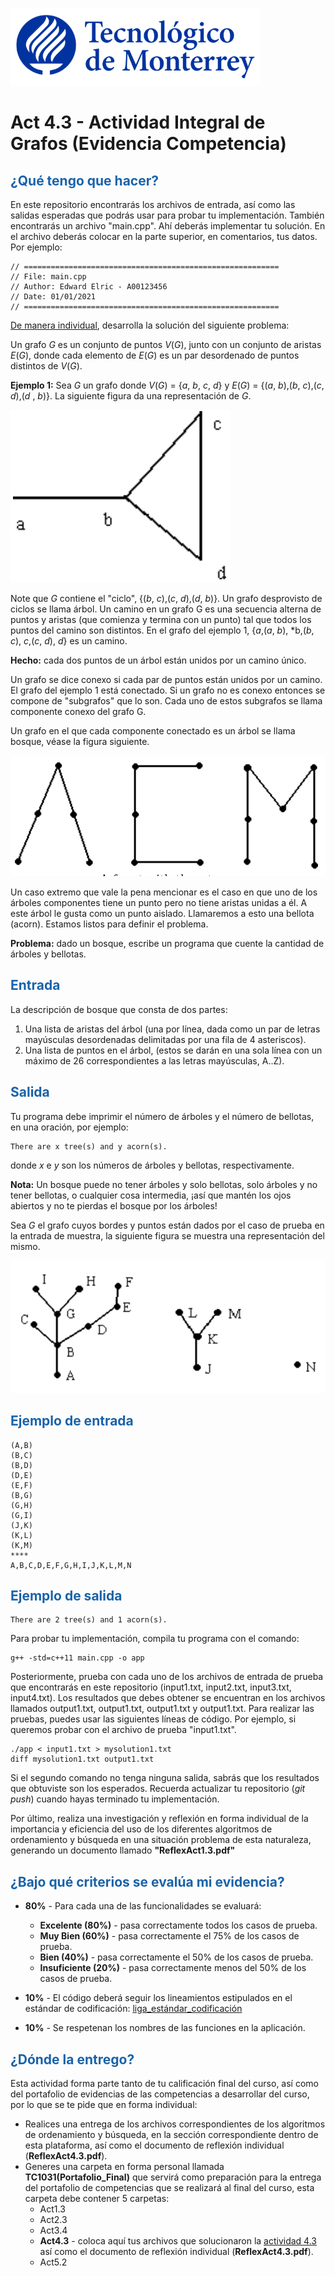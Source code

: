 ![Tec de Monterrey](images/logotecmty.png)
# Act 4.3 - Actividad Integral de Grafos (Evidencia Competencia)

## <span style="color: rgb(26, 99, 169);">¿Qué tengo que hacer?</span>
En este repositorio encontrarás los archivos de entrada, así como las salidas esperadas que podrás usar para probar tu implementación. También encontrarás un archivo "main.cpp". Ahí deberás implementar tu solución. En el archivo deberás colocar en la parte superior, en comentarios, tus datos. Por ejemplo:
```
// =========================================================
// File: main.cpp
// Author: Edward Elric - A00123456
// Date: 01/01/2021
// =========================================================
```
<span style="text-decoration: underline;">De manera individual</span>, desarrolla la solución del siguiente problema:

Un grafo *G* es un conjunto de puntos *V*(*G*), junto con un conjunto de aristas *E*(*G*), donde cada elemento de *E*(*G*) es un par desordenado de puntos distintos de *V*(*G*).

**Ejemplo 1:** Sea *G* un grafo donde *V*(*G*) = {*a*, *b*, *c*, *d*} y *E*(*G*) = {(*a*, *b*),(*b*, *c*),(*c*, *d*),(*d* , *b*)}. La siguiente figura da una representación de *G*.

![Una representación del grafo *G*](images/image01.png)

Note que *G* contiene el "ciclo", {(*b*, *c*),(*c*, *d*),(*d*, *b*)}. Un grafo desprovisto de ciclos se llama árbol. Un camino en un grafo G es una secuencia alterna de puntos y aristas (que comienza y termina con un punto) tal que todos los puntos del camino son distintos. En el grafo del ejemplo 1, {*a*,(*a*, *b*), *b,(*b*, *c*), *c*,(*c*, *d*), *d*} es un camino.

**Hecho:** cada dos puntos de un árbol están unidos por un camino único.

Un grafo se dice conexo si cada par de puntos están unidos por un camino. El grafo del ejemplo 1 está conectado. Si un grafo no es conexo entonces se compone de "subgrafos" que lo son. Cada uno de estos subgrafos se llama componente conexo del grafo G.

Un grafo en el que cada componente conectado es un árbol se llama bosque, véase la figura siguiente.

![Un bosque con tres árboles](images/image02.png)

Un caso extremo que vale la pena mencionar es el caso en que uno de los árboles componentes tiene un punto pero no tiene aristas unidas a él. A este árbol le gusta como un punto aislado. Llamaremos a esto una bellota (acorn). Estamos listos para definir el problema.

**Problema:** dado un bosque, escribe un programa que cuente la cantidad de árboles y bellotas.

## <span style="color: rgb(26, 99, 169);">**Entrada**</span>
La descripción de bosque que consta de dos partes:
1. Una lista de aristas del árbol (una por línea, dada como un par de letras mayúsculas desordenadas delimitadas por una fila de 4 asteriscos).
2. Una lista de puntos en el árbol, (estos se darán en una sola línea con un máximo de 26 correspondientes a las letras mayúsculas, A..Z).

## <span style="color: rgb(26, 99, 169);">**Salida**</span>
Tu programa debe imprimir el número de árboles y el número de bellotas, en una oración, por ejemplo:

```
There are x tree(s) and y acorn(s).
```

donde *x* e *y* son los números de árboles y bellotas, respectivamente.

**Nota:** Un bosque puede no tener árboles y solo bellotas, solo árboles y no tener bellotas, o cualquier cosa intermedia, ¡así que mantén los ojos abiertos y no te pierdas el bosque por los árboles!

Sea *G* el grafo cuyos bordes y puntos están dados por el caso de prueba en la entrada de muestra, la siguiente figura se muestra una representación del mismo.

![Representación gráfica del caso de prueba](images/image03.png)

## <span style="color: rgb(26, 99, 169);">**Ejemplo de entrada**</span>
```
(A,B)
(B,C)
(B,D)
(D,E)
(E,F)
(B,G)
(G,H)
(G,I)
(J,K)
(K,L)
(K,M)
****
A,B,C,D,E,F,G,H,I,J,K,L,M,N
```

## <span style="color: rgb(26, 99, 169);">**Ejemplo de salida**</span>
```
There are 2 tree(s) and 1 acorn(s).
```

Para probar tu implementación, compila tu programa con el comando:
```
g++ -std=c++11 main.cpp -o app
```
Posteriormente, prueba con cada uno de los archivos de entrada de prueba que encontrarás en este repositorio (input1.txt, input2.txt, input3.txt, input4.txt). Los resultados que debes obtener se encuentran en los archivos llamados output1.txt, output1.txt, output1.txt y output1.txt. Para realizar las pruebas, puedes usar las siguientes líneas de código. Por ejemplo, si queremos probar con el archivo de prueba "input1.txt".
```
./app < input1.txt > mysolution1.txt
diff mysolution1.txt output1.txt
```
Si el segundo comando no tenga ninguna salida, sabrás que los resultados que obtuviste son los esperados. Recuerda actualizar tu repositorio (*git push*) cuando hayas terminado tu implementación.

Por último, realiza una investigación y reflexión en forma individual de la importancia y eficiencia del uso de los diferentes algoritmos de ordenamiento y búsqueda en una situación problema de esta naturaleza, generando un documento llamado **"ReflexAct1.3.pdf"**

## <span style="color: rgb(26, 99, 169);">**¿Bajo qué criterios se evalúa mi evidencia?**</span>

- **80%** - Para cada una de las funcionalidades se evaluará:

    - **Excelente (80%)** - pasa correctamente todos los casos de prueba.
    - **Muy Bien (60%)** - pasa correctamente el 75% de los casos de prueba.
    - **Bien (40%)** - pasa correctamente el 50% de los casos de prueba.
    - **Insuficiente (20%)** - pasa correctamente menos del 50% de los casos de prueba.


- **10%** - El código deberá seguir los lineamientos estipulados en el estándar de codificación: <span class="instructure_file_holder link_holder">[liga_estándar_codificación](estandar.pdf)</span>
- **10%** - Se respetenan los nombres de las funciones en la aplicación.

## <span style="color: rgb(26, 99, 169);">**¿Dónde la entrego?**</span>
Esta actividad forma parte tanto de tu calificación final del curso, así como del portafolio de evidencias de las competencias a desarrollar del curso, por lo que se te pide que en forma individual:
* Realices una entrega de  los archivos correspondientes de los algoritmos de ordenamiento y búsqueda, en la sección correspondiente dentro de esta plataforma, así como el documento de reflexión individual (**ReflexAct4.3.pdf**).
* Generes una carpeta en forma personal llamada **TC1031(Portafolio_Final)** que servirá como preparación para la entrega del portafolio de competencias que se realizará al final del curso, esta carpeta debe contener 5 carpetas:
    * Act1.3 
    * Act2.3
    * Act3.4
    * **Act4.3** - coloca aquí tus archivos que solucionaron la <span style="text-decoration: underline;">actividad 4.3</span> así como el documento de reflexión individual (**ReflexAct4.3.pdf**).
    * Act5.2
